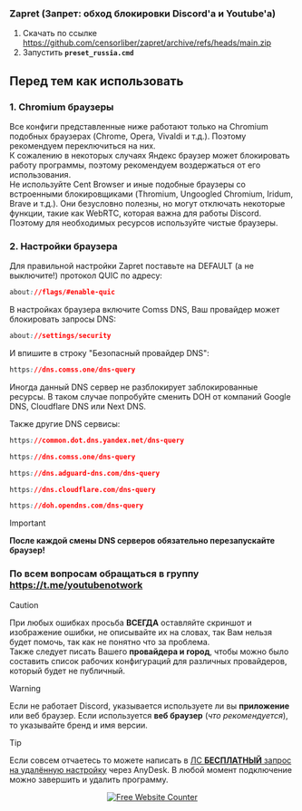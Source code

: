 ### Zapret (Запрет: обход блокировки Discord'а и Youtube'а)
1. Скачать по ссылке https://github.com/censorliber/zapret/archive/refs/heads/main.zip
2. Запустить **`preset_russia.cmd`**

## Перед тем как использовать
### 1. Chromium браузеры
Все конфиги представленные ниже работают только на Chromium подобных браузерах (Chrome, Opera, Vivaldi и т.д.). Поэтому рекомендуем переключиться на них.
<br>
К сожалению в некоторых случаях Яндекс браузер может блокировать работу программы, поэтому рекомендуем воздержаться от его использования.
<br>
Не используйте Cent Browser и иные подобные браузеры со встроенными блокировщиками (Thromium, Ungoogled Chromium, Iridum, Brave и т.д.). Они безусловно полезны, но могут отключать некоторые функции, такие как WebRTC, которая важна для работы Discord. Поэтому для необходимых ресурсов используйте чистые браузеры. 

### 2. Настройки браузера
Для правильной настройки Zapret поставьте на DEFAULT (а не выключите!) протокол QUIC по адресу:
```css
about://flags/#enable-quic
```

В настройках браузера включите Comss DNS, Ваш провайдер может блокировать запросы DNS:
```css
about://settings/security
```

И впишите в строку "Безопасный провайдер DNS":
```css
https://dns.comss.one/dns-query
```
Иногда данный DNS сервер не разблокирует заблокированные ресурсы. В таком случае попробуйте сменить DOH от компаний Google DNS, Cloudflare DNS или Next DNS.

Также другие DNS сервисы: 
```css
https://common.dot.dns.yandex.net/dns-query
```
```css
https://dns.comss.one/dns-query
```
```css
https://dns.adguard-dns.com/dns-query
```
```css
https://dns.cloudflare.com/dns-query
```
```css
https://doh.opendns.com/dns-query
```
> [!IMPORTANT]  
> **После каждой смены DNS серверов обязательно перезапускайте браузер!**

### По всем вопросам обращаться в группу https://t.me/youtubenotwork
> [!CAUTION]  
> При любых ошибках просьба **ВСЕГДА** оставляйте скриншот и изображение ошибки, не описывайте их на словах, так Вам нельзя будет помочь, так как не понятно что за проблема.
> <br>
> Также следует писать Вашего **провайдера и город**, чтобы можно было составить список рабочих конфигураций для различных провайдеров, который будет не публичный.

> [!WARNING]  
> Если не работает Discord, указывается используете ли вы **приложение** или веб браузер. Если используется **веб браузер** (_что рекомендуется_), то указывайте бренд и имя версии.

> [!TIP]  
> Если совсем отчаетесь то можете написать в [ЛС **БЕСПЛАТНЫЙ** запрос на удалённую настройку](https://t.me/youtubenotwork/4764) через AnyDesk. В любой момент подключение можно завершить и удалить программу.

<div align='center'><a href='https://www.websitecounterfree.com'><img src='https://www.websitecounterfree.com/c.php?d=9&id=60326&s=1' border='0' alt='Free Website Counter'></a><br / ><small></small></div>
